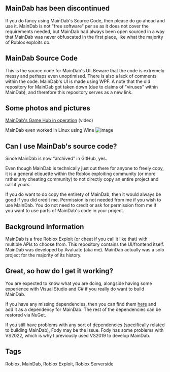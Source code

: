 ## MainDab has been discontinued
If you do fancy using MainDab's Source Code, then please do go ahead and use it. MainDab is not "free software" per se as it does not cover the requirements needed, but MainDab had always been open sourced in a way that MainDab was never obfuscated in the first place, like what the majority of Roblox exploits do.

## MainDab Source Code
This is the source code for MainDab's UI. Beware that the code is extremely messy and perhaps even unoptimised. There is also a lack of comments within the code. MainDab's UI is made using WPF. A note that the old repository for MainDab got taken down (due to claims of "viruses" within MainDab), and therefore this repository serves as a new link.

## Some photos and pictures
[MainDab's Game Hub in operation](https://github.com/Avaluate/MainDab/assets/126605163/67fcf747-64da-429a-9e31-e0f783940095) (video)

MainDab even worked in Linux using Wine
![image](https://github.com/Avaluate/MainDab/assets/126605163/892e108e-6de5-4ac9-b120-c6dbfb278562)

## Can I use MainDab's source code?
Since MainDab is now "archived" in GitHub, yes.

Even though MainDab is technically just out there for anyone to freely copy, it is a general etiquette within the Roblox exploiting community (or more rather any cheating community) to not directly copy an entire project and call it yours. 

If you do want to do copy the entirety of MainDab, then it would always be good if you did credit me. Permission is not needed from me if you wish to use MainDab. You do not need to credit or ask for permission from me if you want to use parts of MainDab's code in your project. 

## Background Information
MainDab is a free Roblox Exploit (or cheat if you call it like that) with multiple APIs to choose from. This repository contains the UI/frontend itself. MainDab was developed by Avaluate (aka me). MainDab actually was a solo project for the majority of its history.

## Great, so how do I get it working?
You are expected to know what you are doing, alongside having some experience with Visual Studio and C# if you really do want to build MainDab.

If you have any missing dependencies, then you can find them [here](https://github.com/Avaluate/MainDab/tree/main/Dependencies) and add it as a dependency for MainDab. The rest of the dependencies can be restored via NuGet.

If you still have problems with any sort of dependencies (specifically related to building MainDab), Fody may be the issue. Fody has some problems with VS2022, which is why I previously used VS2019 to develop MainDab.

## Tags
Roblox, MainDab, Roblox Exploit, Roblox Serverside
